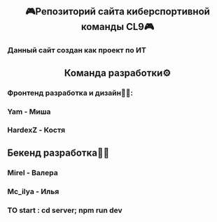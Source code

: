 <h2 align="center">🎮Репозиторий сайта киберспортивной команды CL9🎮</h1>
<h3>Данный сайт создан как проект по ИТ</h3>
<h2 align="center">Команда разработки⚙️</h2>
<h3>Фронтенд разработка и дизайн🎨🔧:</h3>
<h3>Yam - Миша</h3>
<h3>HardexZ - Костя</h3>
<h2>Бекенд разработка🐱‍💻</h2>
<h3>Mirel - Валера</h3>
<h3>Mc_ilya - Илья</h3>

### TO start : cd server; npm run dev